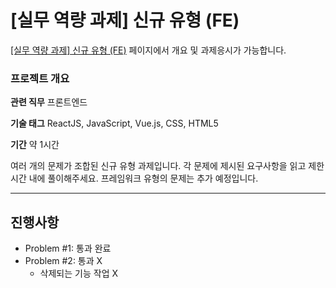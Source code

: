 # [실무 역량 과제] 신규 유형 (FE)

[[실무 역량 과제] 신규 유형 (FE)](https://school.programmers.co.kr/skill_check_assignments/530) 페이지에서 개요 및 과제응시가 가능합니다.

### 프로젝트 개요

**관련 직무**
프론트엔드

**기술 태그**
ReactJS, JavaScript, Vue.js, CSS, HTML5

**기간**
약 1시간

여러 개의 문제가 조합된 신규 유형 과제입니다.
각 문제에 제시된 요구사항을 읽고 제한 시간 내에 풀이해주세요.
프레임워크 유형의 문제는 추가 예정입니다.

---

## 진행사항

- Problem #1: 통과 완료
- Problem #2: 통과 X
  - 삭제되는 기능 작업 X

